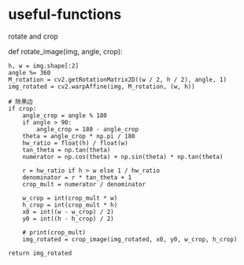 # useful-functions
rotate and crop

def rotate_image(img, angle, crop):

    h, w = img.shape[:2]
    angle %= 360
    M_rotation = cv2.getRotationMatrix2D((w / 2, h / 2), angle, 1)
    img_rotated = cv2.warpAffine(img, M_rotation, (w, h))

    # 除黑边
    if crop:
        angle_crop = angle % 180
        if angle > 90:
            angle_crop = 180 - angle_crop
        theta = angle_crop * np.pi / 180
        hw_ratio = float(h) / float(w)
        tan_theta = np.tan(theta)
        numerator = np.cos(theta) + np.sin(theta) * np.tan(theta)

        r = hw_ratio if h > w else 1 / hw_ratio
        denominator = r * tan_theta + 1
        crop_mult = numerator / denominator

        w_crop = int(crop_mult * w)
        h_crop = int(crop_mult * h)
        x0 = int((w - w_crop) / 2)
        y0 = int((h - h_crop) / 2)

        # print(crop_mult)
        img_rotated = crop_image(img_rotated, x0, y0, w_crop, h_crop)

    return img_rotated
